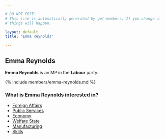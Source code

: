 ```yaml
---

# DO NOT EDIT!
# This file is automatically generated by get-members. If you change it, bad
# things will happen.

layout: default
title: "Emma Reynolds"

---
```


## Emma Reynolds

**Emma Reynolds** is an MP in the **Labour** party.

{% include members/emma-reynolds.md %}

### What is Emma Reynolds interested in?


* [Foreign Affairs](/interests/foreign-affairs.html)
* [Public Services](/interests/public-services.html)
* [Economy](/interests/economy.html)
* [Welfare State](/interests/welfare-state.html)
* [Manufacturing](/interests/manufacturing.html)
* [Skills](/interests/skills.html)

